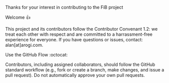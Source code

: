 Thanks for your interest in contributing to the FiB project

Welcome 👍

This project and its contributors follow the Contributor Convenant 1.2: we treat each other with respect and are committed to a harrassment-free experience for everyone. If you have questions or issues, contact: alan[at]arogi.com.

Use the GitHub Flow :octocat:

Contributors, including assigned collaborators, should follow the GitHub standard workflow (e.g., fork or create a branch, make changes, and issue a pull request). Do not automatically approve your own pull requests.
